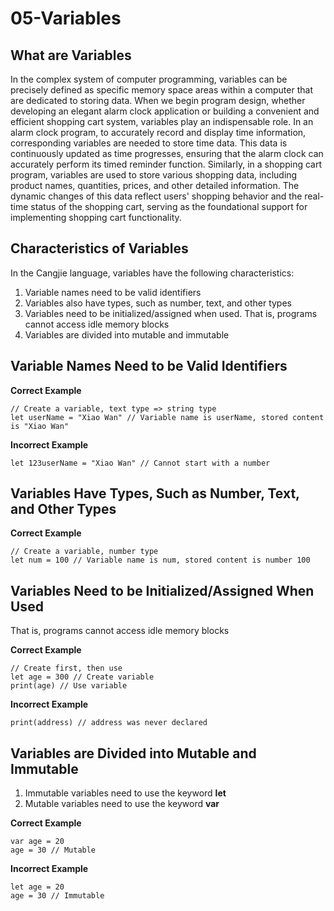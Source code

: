 # 05-Variables

## What are Variables

In the complex system of computer programming, variables can be precisely defined as specific memory space areas within a computer that are dedicated to storing data. When we begin program design, whether developing an elegant alarm clock application or building a convenient and efficient shopping cart system, variables play an indispensable role. In an alarm clock program, to accurately record and display time information, corresponding variables are needed to store time data. This data is continuously updated as time progresses, ensuring that the alarm clock can accurately perform its timed reminder function. Similarly, in a shopping cart program, variables are used to store various shopping data, including product names, quantities, prices, and other detailed information. The dynamic changes of this data reflect users' shopping behavior and the real-time status of the shopping cart, serving as the foundational support for implementing shopping cart functionality.

## Characteristics of Variables

In the Cangjie language, variables have the following characteristics:

1. Variable names need to be valid identifiers
2. Variables also have types, such as number, text, and other types
3. Variables need to be initialized/assigned when used. That is, programs cannot access idle memory blocks
4. Variables are divided into mutable and immutable

## Variable Names Need to be Valid Identifiers

**Correct Example**

```
// Create a variable, text type => string type
let userName = "Xiao Wan" // Variable name is userName, stored content is "Xiao Wan"
```

**Incorrect Example**

```
let 123userName = "Xiao Wan" // Cannot start with a number
```

## Variables Have Types, Such as Number, Text, and Other Types

**Correct Example**

```
// Create a variable, number type
let num = 100 // Variable name is num, stored content is number 100
```

## Variables Need to be Initialized/Assigned When Used

That is, programs cannot access idle memory blocks

**Correct Example**

```
// Create first, then use
let age = 300 // Create variable
print(age) // Use variable
```

**Incorrect Example**

```
print(address) // address was never declared
```

## Variables are Divided into Mutable and Immutable

1. Immutable variables need to use the keyword **let**
2. Mutable variables need to use the keyword **var**

**Correct Example**

```
var age = 20
age = 30 // Mutable
```

**Incorrect Example**

```
let age = 20
age = 30 // Immutable
```
